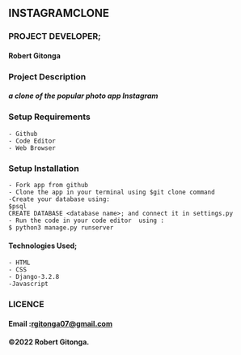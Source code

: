 ## INSTAGRAMCLONE

### PROJECT DEVELOPER;

#### Robert Gitonga

### Project Description

#### **_a clone of the popular photo app Instagram_**

### Setup Requirements

    - Github
    - Code Editor
    - Web Browser

### Setup Installation

    - Fork app from github
    - Clone the app in your terminal using $git clone command
    -Create your database using:
    $psql
    CREATE DATABASE <database name>; and connect it in settings.py
    - Run the code in your code editor  using :
    $ python3 manage.py runserver

#### Technologies Used;

    - HTML
    - CSS
    - Django-3.2.8
    -Javascript

### LICENCE

#### Email :rgitonga07@gmail.com

#### &copy;2022 Robert Gitonga.
